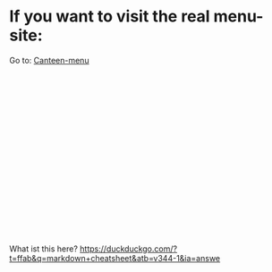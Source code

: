 # If you want to visit the real menu-site:
Go to: [Canteen-menu](https://jofahd.github.io/Kantine/webseite/)

<br><br><br><br><br><br><br><br><br><br><br><br><br><br><br><br><br><br>
What ist this here?
https://duckduckgo.com/?t=ffab&q=markdown+cheatsheet&atb=v344-1&ia=answe
